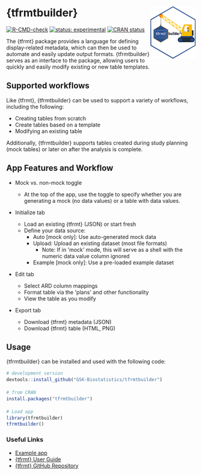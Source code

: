 # {tfrmtbuilder}<a href='https://gsk-biostatistics.github.io/tfrmtbuilder/'><img src="inst/www/tfrmtbuilder_hex.png" align="right" alt = "tfrmt logo" style="height:139px;"/></a>


<!-- badges: start -->

[![R-CMD-check](https://github.com/GSK-Biostatistics/tfrmtbuilder/actions/workflows/R-CMD-check.yaml/badge.svg)](https://github.com/GSK-Biostatistics/tfrmtbuilder/actions/workflows/R-CMD-check.yaml)
[![status:
experimental](https://github.com/GIScience/badges/raw/master/status/experimental.svg)](https://github.com/GIScience/badges#experimental)
[![CRAN
status](https://www.r-pkg.org/badges/version/tfrmtbuilder)](https://CRAN.R-project.org/package=tfrmtbuilder)
<!-- badges: end -->

The {tfrmt} package provides a language for defining display-related metadata, which can then be used to automate and easily update output formats. {tfrmtbuilder} serves as an interface to the package, allowing users to quickly and easily modify existing or new table templates. 

## Supported workflows

Like {tfrmt}, {tfrmtbuilder} can be used to support a variety of workflows, including the following:

- Creating tables from scratch
- Create tables based on a template
- Modifying an existing table

Additionally, {tfrmtbuilder} supports tables created during study planning (mock tables) or later on after the analysis is complete. 

## App Features and Workflow

- Mock vs. non-mock toggle
  - At the top of the app, use the toggle to specify whether you are generating a mock (no data values) or a table with data values.

- Initialize tab
  - Load an existing {tfrmt} (JSON) or start fresh 
  - Define your data source:
    - Auto [mock only]: Use auto-generated mock data
    - Upload: Upload an existing dataset (most file formats)
      - Note: If in 'mock' mode, this will serve as a shell with the numeric data value column ignored
    - Example [mock only]: Use a pre-loaded example dataset 

- Edit tab
  - Select ARD column mappings
  - Format table via the 'plans' and other functionality 
  - View the table as you modify
  
- Export tab
  - Download {tfrmt} metadata (JSON) 
  - Download {tfrmt} table (HTML, PNG) 
  
## Usage

{tfrmtbuilder} can be installed and used with the following code:

```r
# development version
devtools::install_github("GSK-Biostatistics/tfrmtbuilder")

# from CRAN
install.packages("tfrmtbuilder")

# Load app
library(tfrmtbuilder)
tfrmtbuilder()
```

### Useful Links 

- [Example app](https://bzkrouse.shinyapps.io/tfrmtbuilder/)
- [{tfrmt} User Guide](https://gsk-biostatistics.github.io/tfrmt/)
- [{tfrmt} GitHub Repository](https://github.com/GSK-Biostatistics/tfrmt)


